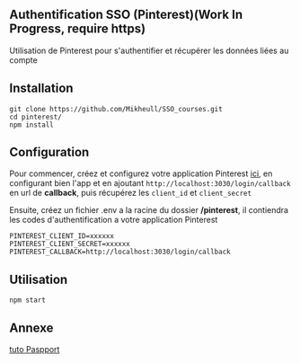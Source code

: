 ## Authentification SSO (Pinterest)(Work In Progress, require https)

 
Utilisation de Pinterest pour s'authentifier et récupérer les données liées au compte

## Installation
```
git clone https://github.com/Mikheull/SSO_courses.git
cd pinterest/
npm install
```

## Configuration 
Pour commencer, créez et configurez votre application Pinterest [ici](https://developers.pinterest.com/apps), en configurant bien l'app et en ajoutant `http://localhost:3030/login/callback` en url de **callback**, puis récupérez les `client_id` et `client_secret`

Ensuite, créez un fichier .env a la racine du dossier **/pinterest**, il contiendra les codes d'authentification a votre application Pinterest
```
PINTEREST_CLIENT_ID=xxxxxx
PINTEREST_CLIENT_SECRET=xxxxxx
PINTEREST_CALLBACK=http://localhost:3030/login/callback
```

## Utilisation
```
npm start
```

## Annexe
[tuto Paspport](http://www.passportjs.org/packages/passport-pinterest/)
